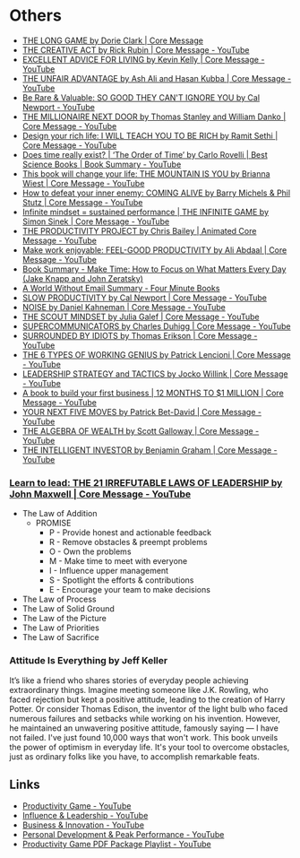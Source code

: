 # Others

- [THE LONG GAME by Dorie Clark | Core Message](https://www.youtube.com/watch?v=s5T-YLPTfiU)
- [THE CREATIVE ACT by Rick Rubin | Core Message - YouTube](https://www.youtube.com/watch?v=eDwSiuTJ434)
- [EXCELLENT ADVICE FOR LIVING by Kevin Kelly | Core Message - YouTube](https://www.youtube.com/watch?v=vywKzdaxXK8&ab_channel=ProductivityGame)
- [THE UNFAIR ADVANTAGE by Ash Ali and Hasan Kubba | Core Message - YouTube](https://www.youtube.com/watch?v=FXty4TQQWoU)
- [Be Rare & Valuable: SO GOOD THEY CAN'T IGNORE YOU by Cal Newport - YouTube](https://www.youtube.com/watch?v=DFjTD8v7xuw)
- [THE MILLIONAIRE NEXT DOOR by Thomas Stanley and William Danko | Core Message - YouTube](https://www.youtube.com/watch?v=aYy7QK1MDk4)
- [Design your rich life: I WILL TEACH YOU TO BE RICH by Ramit Sethi | Core Message - YouTube](https://www.youtube.com/watch?v=vybSDRL6C3g)
- [Does time really exist? | ‘The Order of Time’ by Carlo Rovelli | Best Science Books | Book Summary - YouTube](https://www.youtube.com/watch?v=fS_2NqD1K8s)
- [This book will change your life: THE MOUNTAIN IS YOU by Brianna Wiest | Core Message - YouTube](https://www.youtube.com/watch?v=neIfuuLNUzU)
- [How to defeat your inner enemy: COMING ALIVE by Barry Michels & Phil Stutz | Core Message - YouTube](https://www.youtube.com/watch?v=AFFPoz8bPZ0)
- [Infinite mindset = sustained performance | THE INFINITE GAME by Simon Sinek | Core Message - YouTube](https://www.youtube.com/watch?v=jQU36VGWV_o)
- [THE PRODUCTIVITY PROJECT by Chris Bailey | Animated Core Message - YouTube](https://youtu.be/fUabJO4UAso?si=ne70pbwMiJ2FYTlW)
- [Make work enjoyable: FEEL-GOOD PRODUCTIVITY by Ali Abdaal | Core Message - YouTube](https://www.youtube.com/watch?v=F-PnVe9RxrM&ab_channel=ProductivityGame)
- [Book Summary - Make Time: How to Focus on What Matters Every Day (Jake Knapp and John Zeratsky)](https://readingraphics.com/book-summary-make-time/)
- [A World Without Email Summary - Four Minute Books](https://fourminutebooks.com/a-world-without-email-summary/)
- [SLOW PRODUCTIVITY by Cal Newport | Core Message - YouTube](https://www.youtube.com/watch?v=TJFuTZqAX5E&ab_channel=ProductivityGame)
- [NOISE by Daniel Kahneman | Core Message - YouTube](https://www.youtube.com/watch?v=wBHFeMblT5g&ab_channel=ProductivityGame)
- [THE SCOUT MINDSET by Julia Galef | Core Message - YouTube](https://www.youtube.com/watch?v=5L3CbdjeNRA&ab_channel=ProductivityGame)
- [SUPERCOMMUNICATORS by Charles Duhigg | Core Message - YouTube](https://www.youtube.com/watch?v=308NQsiDrcE&ab_channel=ProductivityGame)
- [SURROUNDED BY IDIOTS by Thomas Erikson | Core Message - YouTube](https://www.youtube.com/watch?v=kkATORyBsug&ab_channel=ProductivityGame)
- [THE 6 TYPES OF WORKING GENIUS by Patrick Lencioni | Core Message - YouTube](https://www.youtube.com/watch?v=N4I4hA6u6CM)
- [LEADERSHIP STRATEGY and TACTICS by Jocko Willink | Core Message - YouTube](https://www.youtube.com/watch?v=ol6UYlOPWWo&ab_channel=ProductivityGame)
- [A book to build your first business | 12 MONTHS TO $1 MILLION | Core Message - YouTube](https://www.youtube.com/watch?v=nfhxEF7DgU4&ab_channel=ProductivityGame)
- [YOUR NEXT FIVE MOVES by Patrick Bet-David | Core Message - YouTube](https://www.youtube.com/watch?v=-CyEpjm-sEE)
- [THE ALGEBRA OF WEALTH by Scott Galloway | Core Message - YouTube](https://www.youtube.com/watch?v=XUs4nTC0oOY&ab_channel=ProductivityGame)
- [THE INTELLIGENT INVESTOR by Benjamin Graham | Core Message - YouTube](https://www.youtube.com/watch?v=eT2DA389c8w)

### [Learn to lead: THE 21 IRREFUTABLE LAWS OF LEADERSHIP by John Maxwell | Core Message - YouTube](https://www.youtube.com/watch?v=QQhdiktL99w)

- The Law of Addition
    - PROMISE
        - P - Provide honest and actionable feedback
        - R - Remove obstacles & preempt problems
        - O - Own the problems
        - M - Make time to meet with everyone
        - I - Influence upper management
        - S - Spotlight the efforts & contributions
        - E - Encourage your team to make decisions
- The Law of Process
- The Law of Solid Ground
- The Law of the Picture
- The Law of Priorities
- The Law of Sacrifice

### Attitude Is Everything by Jeff Keller

It’s like a friend who shares stories of everyday people achieving extraordinary things. Imagine meeting someone like J.K. Rowling, who faced rejection but kept a positive attitude, leading to the creation of Harry Potter. Or consider Thomas Edison, the inventor of the light bulb who faced numerous failures and setbacks while working on his invention. However, he maintained an unwavering positive attitude, famously saying ― I have not failed. I've just found 10,000 ways that won't work. This book unveils the power of optimism in everyday life. It's your tool to overcome obstacles, just as ordinary folks like you have, to accomplish remarkable feats.

## Links

- [Productivity Game - YouTube](https://www.youtube.com/@ProductivityGame)
- [Influence & Leadership - YouTube](https://www.youtube.com/playlist?list=PL38v62je9cXbxHcw4XNXuQ5eD47q4FXpE)
- [Business & Innovation - YouTube](https://www.youtube.com/playlist?list=PL38v62je9cXZD5zvh6IDvAO0IosoPWgdo)
- [Personal Development & Peak Performance - YouTube](https://www.youtube.com/playlist?list=PL38v62je9cXb98wDY5q3fW-qN-KbQQeZa)
- [Productivity Game PDF Package Playlist - YouTube](https://www.youtube.com/playlist?list=PL38v62je9cXZuHv6WixrJr2zA2LJU0dYu)
